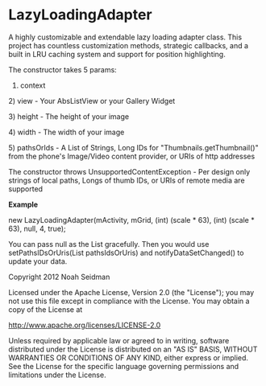 LazyLoadingAdapter
==================

A highly customizable and extendable lazy loading adapter class. This project has countless customization methods, strategic callbacks, and a built in LRU caching system and support for position highlighting.

The constructor takes 5 params:

1) context 
<p>
2) view  - Your AbsListView or your Gallery Widget
<p>
3) height - The height of your image
<p>
4) width - The width of your image
<p>
5) pathsOrIds - A List of Strings, Long IDs for "Thumbnails.getThumbnail()" from the phone's Image/Video content provider, or URIs of http addresses

The constructor throws UnsupportedContentException - Per design only strings of local paths, Longs of thumb IDs, or URIs of remote media are supported

<B> Example </B>

new LazyLoadingAdapter<String>(mActivity, mGrid, (int) (scale * 63), (int) (scale * 63), null, 4, true);

You can pass null as the List gracefully. Then you would use setPathsIDsOrUris(List<E> pathsIdsOrUris) and notifyDataSetChanged() to update your data.

Copyright 2012 Noah Seidman

Licensed under the Apache License, Version 2.0 (the "License");
you may not use this file except in compliance with the License.
You may obtain a copy of the License at

   http://www.apache.org/licenses/LICENSE-2.0

Unless required by applicable law or agreed to in writing, software
distributed under the License is distributed on an "AS IS" BASIS,
WITHOUT WARRANTIES OR CONDITIONS OF ANY KIND, either express or implied.
See the License for the specific language governing permissions and
limitations under the License.